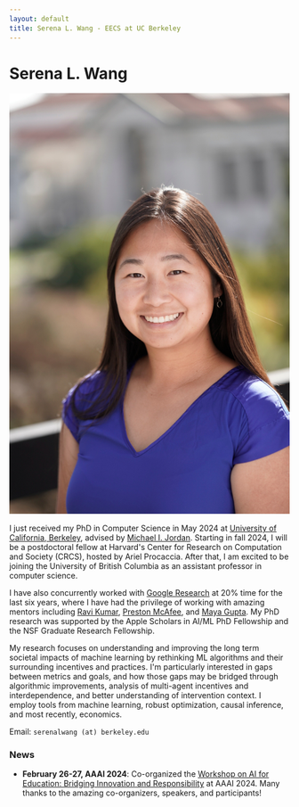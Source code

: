```yaml
---
layout: default
title: Serena L. Wang - EECS at UC Berkeley
---
```

	
	
# Serena L. Wang 

<img src="img/serena.jpg" alt="Photo" class="rightside_image">

I just received my PhD in Computer Science in May 2024 at [University of California, Berkeley](https://eecs.berkeley.edu/), advised by [Michael I. Jordan](https://people.eecs.berkeley.edu/~jordan/). Starting in fall 2024, I will be a postdoctoral fellow at Harvard's Center for Research on Computation and Society (CRCS), hosted by Ariel Procaccia. After that, I am excited to be joining the University of British Columbia as an assistant professor in computer science. 

I have also concurrently worked with [Google Research](https://research.google/people/SerenaLutongWang/) at 20% time for the last six years, where I have had the privilege of working with amazing mentors including [Ravi Kumar](https://sites.google.com/site/ravik53/), [Preston McAfee](https://mc4f.ee/), and [Maya Gupta](https://mayagupta.org/). My PhD research was supported by the Apple Scholars in AI/ML PhD Fellowship and the NSF Graduate Research Fellowship. 

My research focuses on understanding and improving the long term societal impacts of machine learning by rethinking ML algorithms and their surrounding incentives and practices. I'm particularly interested in gaps between metrics and goals, and how those gaps may be bridged through algorithmic improvements, analysis of multi-agent incentives and interdependence, and better understanding of intervention context. I employ tools from machine learning, robust optimization, causal inference, and most recently, economics.
			
Email: `serenalwang (at) berkeley.edu`

### News
- **February 26-27, AAAI 2024**: Co-organized the [Workshop on AI for Education: Bridging Innovation and Responsibility](https://ai4ed.cc/workshops/aaai2024) at AAAI 2024. Many thanks to the amazing co-organizers, speakers, and participants! 


